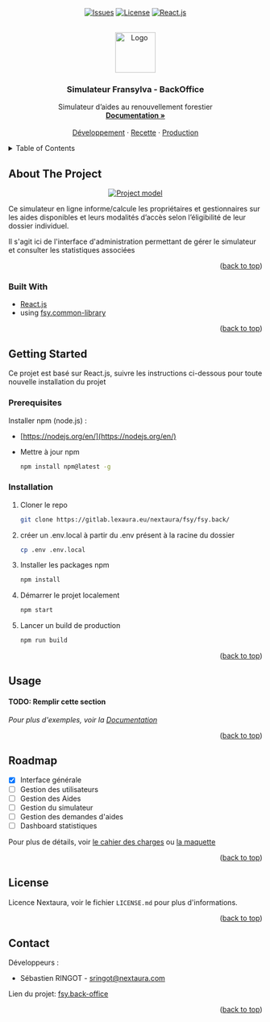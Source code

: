 <div id="top"></div>



<!-- PROJECT SHIELDS -->
<!--
*** I'm using markdown "reference style" links for readability.
*** Reference links are enclosed in brackets [ ] instead of parentheses ( ).
*** See the bottom of this document for the declaration of the reference variables
*** for contributors-url, forks-url, etc. This is an optional, concise syntax you may use.
*** https://www.markdownguide.org/basic-syntax/#reference-style-links
-->
<div align="center">

[![Issues][issues-shield]][issues-url]
[![License][license-shield]][license-url]
[![React.js][react-shield]](#)

</div>


<!-- PROJECT LOGO -->
<br />
<div align="center">
  <a href="https://gitlab.lexaura.eu/nextaura/fsy/fsy.back/">
    <img src="https://gitlab.lexaura.eu/uploads/-/system/project/avatar/64/FSY-back.jpg" alt="Logo" width="80" height="80">
  </a>

<h3 align="center">Simulateur Fransylva - BackOffice</h3>

  <p align="center">
    Simulateur d’aides au renouvellement forestier
    <br />
    <a href="https://gitlab.lexaura.eu/nextaura/fsy/fsy.back/-/tree/develop/docs"><strong>Documentation »</strong></a>
    <br />
    <br />
    <a title="Serveur de dev" href="https://fsy-dev49.nextaura.eu/">Développement</a>
    ·
    <a title="Serveur de recette" href="https://fsy-stag41.nextaura.eu/">Recette</a>
    ·
    <a title="Serveur de prod" href="#">Production</a>
  </p>
</div>



<!-- TABLE OF CONTENTS -->
<details>
  <summary>Table of Contents</summary>
  <ol>
    <li>
      <a href="#about-the-project">About The Project</a>
      <ul>
        <li><a href="#built-with">Built With</a></li>
      </ul>
    </li>
    <li>
      <a href="#getting-started">Getting Started</a>
      <ul>
        <li><a href="#prerequisites">Prerequisites</a></li>
        <li><a href="#installation">Installation</a></li>
      </ul>
    </li>
    <li><a href="#usage">Usage</a></li>
    <li><a href="#roadmap">Roadmap</a></li>
    <li><a href="#license">License</a></li>
    <li><a href="#contact">Contact</a></li>
  </ol>
</details>



<!-- ABOUT THE PROJECT -->

## About The Project

<div align="center">

[![Project model][project-screenshot]][project-screenshot]

</div>

Ce simulateur en ligne informe/calcule les propriétaires et gestionnaires sur les aides disponibles et leurs modalités d’accès selon l’éligibilité de leur dossier individuel.

Il s'agit ici de l'interface d'administration permettant de gérer le simulateur et consulter les statistiques associées


<p align="right">(<a href="#top">back to top</a>)</p>

### Built With

* [React.js](https://reactjs.org/)
* using [fsy.common-library](https://gitlab.lexaura.eu/nextaura/fsy/fsy.common-library)

<p align="right">(<a href="#top">back to top</a>)</p>



<!-- GETTING STARTED -->

## Getting Started

Ce projet est basé sur React.js, suivre les instructions ci-dessous pour toute nouvelle installation du
projet

### Prerequisites

Installer npm (node.js) :

* [https://nodejs.org/en/](https://nodejs.org/en/)

* Mettre à jour npm
  ```sh
  npm install npm@latest -g
  ```

### Installation

1. Cloner le repo
   ```sh
   git clone https://gitlab.lexaura.eu/nextaura/fsy/fsy.back/
   ```
2. créer un .env.local à partir du .env présent à la racine du dossier
   ```sh
   cp .env .env.local
   ```
3. Installer les packages npm
   ```sh
   npm install
   ```
4. Démarrer le projet localement
   ```sh
   npm start
   ```
3. Lancer un build de production
   ```sh
   npm run build
   ```

<p align="right">(<a href="#top">back to top</a>)</p>



<!-- USAGE EXAMPLES -->

## Usage

#### TODO: Remplir cette section

_Pour plus d'exemples, voir la [Documentation](https://gitlab.lexaura.eu/nextaura/fsy/fsy.back/-/tree/develop/docs)_

<p align="right">(<a href="#top">back to top</a>)</p>



<!-- ROADMAP -->

## Roadmap

- [x] Interface générale
- [ ] Gestion des utilisateurs
- [ ] Gestion des Aides
- [ ] Gestion du simulateur
- [ ] Gestion des demandes d'aides
- [ ] Dashboard statistiques

Pour plus de détails, voir [le cahier des charges][project-cdc] ou [la maquette][project-maquette]

<p align="right">(<a href="#top">back to top</a>)</p>


<!-- LICENSE -->

## License

Licence Nextaura, voir le fichier `LICENSE.md` pour plus d'informations.

<p align="right">(<a href="#top">back to top</a>)</p>



<!-- CONTACT -->

## Contact

Développeurs :

- Sébastien RINGOT - [sringot@nextaura.com](mailto:sringot@nextaura.com)

Lien du projet: [fsy.back-office][project-link]

<p align="right">(<a href="#top">back to top</a>)</p>


<!-- MARKDOWN LINKS & IMAGES -->
<!-- https://www.markdownguide.org/basic-syntax/#reference-style-links -->

[issues-shield]: https://img.shields.io/badge/Issues----yellow?style=flat-square
[issues-url]: https://gitlab.lexaura.eu/nextaura/fsy/fsy.back/-/issues
[license-shield]: https://img.shields.io/badge/License-Nextaura-00C5E6?style=flat-square
[license-url]: https://gitlab.lexaura.eu/nextaura/fsy/fsy.back/-/blob/develop/LICENSE.md
[react-shield]: https://img.shields.io/badge/React.js-%5E18.2.0-61dafb?style=flat-square
[project-link]: https://gitlab.lexaura.eu/nextaura/fsy/fsy.back
[project-screenshot]: https://gitlab.lexaura.eu/nextaura/fsy/fsy.back/-/wikis/uploads/0c5bc9f5daccf4e58024fada4cc81d46/image.png
[project-cdc]: https://workdrive.zohopublic.eu/external/e5d84cdce34750206794b162417b3a8470d03f87c6aaf3ef78841ea02a60bf63
[project-maquette]: https://workdrive.zohopublic.eu/external/b1b77b36e8d1ae1e0b46aad72125fe42804c375d4b6a906385e26c065b3a7901
